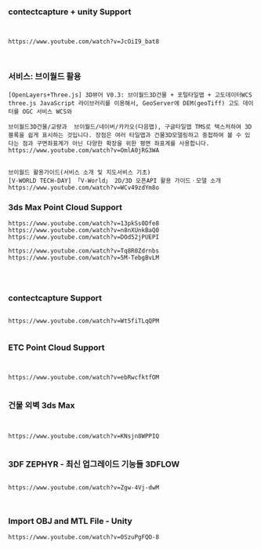 ### contectcapture + unity Support

```


https://www.youtube.com/watch?v=JcOiI9_bat8



```

### 서비스:  브이월드 활용

```
[OpenLayers+Three.js] 3D뷰어 V0.3: 브이월드3D건물 + 포털타일맵 + 고도데이터WCS
three.js JavaScript 라이브러리를 이용해서, GeoServer에 DEM(geoTiff) 고도 데이터를 OGC 서비스 WCS와 

브이월드3D건물/교량과  브이월드/네이버/카카오(다음맵), 구글타일맵 TMS로 텍스처하여 3D 블록을 쉽게 표시하는 것입니다. 장점은 여러 타일맵과 건물3D모델링하고 중첩하여 볼 수 있다는 점과 구면좌표계가 아닌 다양한 확장을 위한 평면 좌표계를 사용합니다.
https://www.youtube.com/watch?v=OmlA0jRG3WA


브이월드 활용가이드(서비스 소개 및 지도서비스 기초)
[V-WORLD TECH-DAY] 「V-World」 2D/3D 오픈API 활용 가이드ㆍ모델 소개
https://www.youtube.com/watch?v=WCv49zdYm8o

```




### 3ds Max Point Cloud Support

```
https://www.youtube.com/watch?v=13pkSs0Dfe8
https://www.youtube.com/watch?v=n8nXUnkBaQ0
https://www.youtube.com/watch?v=DOd52jPUEPI

https://www.youtube.com/watch?v=Tq8R0Zdrnbs
https://www.youtube.com/watch?v=5M-TebgBvLM




```

### contectcapture Support

```

https://www.youtube.com/watch?v=Wt5fiTLqQPM


```

### ETC Point Cloud Support

```


https://www.youtube.com/watch?v=ebRwcfktfOM


```


###  건물 외벽 3ds Max
```


https://www.youtube.com/watch?v=KNsjn8WPPIQ


```






### 3DF ZEPHYR - 최신 업그레이드 기능들 3DFLOW 

```

https://www.youtube.com/watch?v=Zgw-4Vj-dwM



```

###  Import OBJ and MTL File - Unity

```
https://www.youtube.com/watch?v=0SzuPgFQO-8



```


